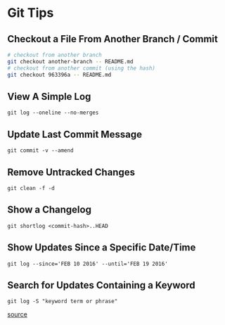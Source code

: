 # Git Tips

## Checkout a File From Another Branch / Commit

```bash
# checkout from another branch
git checkout another-branch -- README.md
# checkout from another commit (using the hash)
git checkout 963396a -- README.md
```

## View A Simple Log

`git log --oneline --no-merges`

## Update Last Commit Message

`git commit -v --amend`

## Remove Untracked Changes

`git clean -f -d`

## Show a Changelog

`git shortlog <commit-hash>..HEAD`

## Show Updates Since a Specific Date/Time

`git log --since='FEB 10 2016' --until='FEB 19 2016'`

## Search for Updates Containing a Keyword

`git log -S "keyword term or phrase"`

[source](https://dev.to/jacobherrington/10-git-tricks-to-save-your-time-and-sanity-289h)